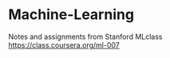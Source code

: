 Machine-Learning
================

Notes and assignments from Stanford MLclass https://class.coursera.org/ml-007
